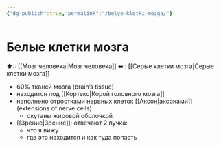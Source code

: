 ```yaml
---
{"dg-publish":true,"permalink":"/belye-kletki-mozga/"}
---
```


# Белые клетки мозга

⬆:: [[Мозг человека\|Мозг человека]]
⬅:: [[Серые клетки мозга\|Серые клетки мозга]]

- 60% тканей мозга (brain’s tissue)
- находится под [[Кортекс\|Корой головного мозга]]
- наполнено отростками нервных клеток [[Аксон\|аксонами]] (extensions of nerve cells)
	- окутаны жировой оболочкой
- [[Зрение\|Зрение]]: отвечают 2 пучка:
	- что я вижу
	- где это находится и как туда попасть